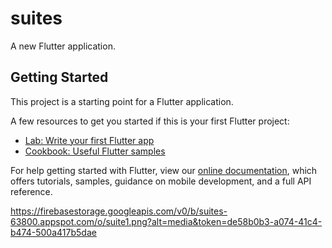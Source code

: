 # suites

A new Flutter application.

## Getting Started

This project is a starting point for a Flutter application.

A few resources to get you started if this is your first Flutter project:

- [Lab: Write your first Flutter app](https://flutter.dev/docs/get-started/codelab)
- [Cookbook: Useful Flutter samples](https://flutter.dev/docs/cookbook)


For help getting started with Flutter, view our
[online documentation](https://flutter.dev/docs), which offers tutorials,
samples, guidance on mobile development, and a full API reference.


https://firebasestorage.googleapis.com/v0/b/suites-63800.appspot.com/o/suite1.png?alt=media&token=de58b0b3-a074-41c4-b474-500a417b5dae
